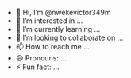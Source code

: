 - 👋 Hi, I’m @nwekevictor349m
- 👀 I’m interested in ...
- 🌱 I’m currently learning ...
- 💞️ I’m looking to collaborate on ...
- 📫 How to reach me ...
- 😄 Pronouns: ...
- ⚡ Fun fact: ...

<!---
nwekevictor349m/nwekevictor349m is a ✨ special ✨ repository because its `README.md` (this file) appears on your GitHub profile.
You can click the Preview link to take a look at your changes.
--->

